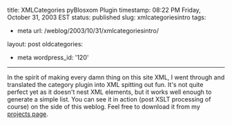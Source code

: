 title: XMLCategories pyBlosxom Plugin
timestamp: 08:22 PM Friday, October 31, 2003 EST
status: published
slug: xmlcategoriesintro
tags:
- meta
url: /weblog/2003/10/31/xmlcategoriesintro/

layout: post
oldcategories:
- meta
wordpress_id: '120'

---

In the spirit of making every damn thing on this site XML, I went through and translated
the category plugin into XML spitting out fun.  It's not quite perfect yet as it doesn't
nest XML elements, but it works well enough to generate a simple list.  You can see it
in action (post XSLT processing of course) on the side of this weblog.  Feel free to
download it from my [projects page](/projects).

